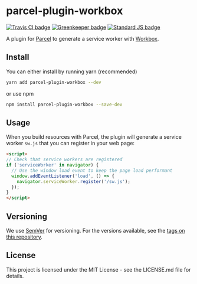 # parcel-plugin-workbox

[![Travis CI badge][travis badge]][travis url]
[![Greenkeeper badge][greenkeeper badge]][greenkeeper url]
[![Standard JS badge][standardjs badge]][standardjs url]

A plugin for [Parcel][parcel url] to generate a service worker with [Workbox][workbox url].

## Install

You can either install by running yarn (recommended)

```bash
yarn add parcel-plugin-workbox --dev
```

or use npm

```bash
npm install parcel-plugin-workbox --save-dev
```

## Usage

When you build resources with Parcel, the plugin will generate a service worker `sw.js` that you can register in your web page:

```html
<script>
// Check that service workers are registered
if ('serviceWorker' in navigator) {
  // Use the window load event to keep the page load performant
  window.addEventListener('load', () => {
    navigator.serviceWorker.register('/sw.js');
  });
}
</script>
```

## Versioning

We use [SemVer](http://semver.org/) for versioning. For the versions available, see the [tags on this repository](https://github.com/dahnielson/parcel-plugin-workbox/tags).

## License

This project is licensed under the MIT License - see the LICENSE.md file for details.

[travis badge]: https://travis-ci.com/dahnielson/parcel-plugin-workbox.svg?branch=master
[travis url]: https://travis-ci.com/dahnielson/parcel-plugin-workbox
[greenkeeper badge]: https://badges.greenkeeper.io/dahnielson/parcel-plugin-workbox.svg
[greenkeeper url]: https://greenkeeper.io
[standardjs badge]: https://img.shields.io/badge/code%20style-standard-brightgreen.svg
[standardjs url]: https://github.com/standard/standard

[parcel url]: https://parceljs.org
[workbox url]: https://developers.google.com/web/tools/workbox/
